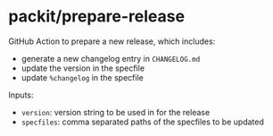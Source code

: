 # packit/prepare-release

GitHub Action to prepare a new release, which includes:

- generate a new changelog entry in `CHANGELOG.md`
- update the version in the specfile
- update `%changelog` in the specfile

Inputs:

- `version`: version string to be used in for the release
- `specfiles`: comma separated paths of the specfiles to be updated
